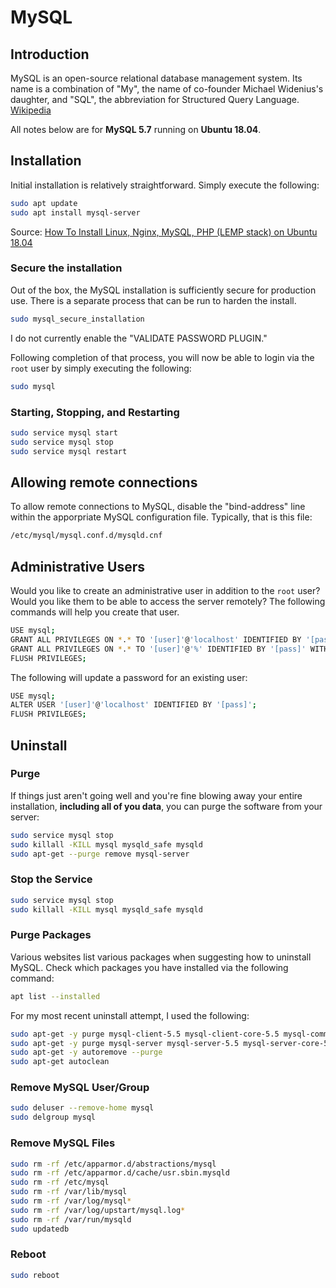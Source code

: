 # MySQL

## Introduction

MySQL is an open-source relational database management system. Its name is a combination of "My", the name of co-founder Michael Widenius's daughter, and "SQL", the abbreviation for Structured Query Language. [Wikipedia](https://en.wikipedia.org/wiki/MySQL)

All notes below are for **MySQL 5.7** running on **Ubuntu 18.04**.

## Installation

Initial installation is relatively straightforward. Simply execute the following:

```bash
sudo apt update
sudo apt install mysql-server
```

Source: [How To Install Linux, Nginx, MySQL, PHP (LEMP stack) on Ubuntu 18.04](https://www.digitalocean.com/community/tutorials/how-to-install-linux-nginx-mysql-php-lemp-stack-ubuntu-18-04)


### Secure the installation

Out of the box, the MySQL installation is sufficiently secure for production use. There is a separate process that can be run to harden the install.

```bash
sudo mysql_secure_installation
```

I do not currently enable the "VALIDATE PASSWORD PLUGIN."

Following completion of that process, you will now be able to login via the `root` user by simply executing the following:

```bash
sudo mysql
```

### Starting, Stopping, and Restarting

```bash
sudo service mysql start
sudo service mysql stop
sudo service mysql restart
```

## Allowing remote connections

To allow remote connections to MySQL, disable the "bind-address" line within the apporpriate MySQL configuration file. Typically, that is this file:

```bash
/etc/mysql/mysql.conf.d/mysqld.cnf
```

## Administrative Users

Would you like to create an administrative user in addition to the `root` user? Would you like them to be able to access the server remotely? The following commands will help you create that user.

```bash
USE mysql;
GRANT ALL PRIVILEGES ON *.* TO '[user]'@'localhost' IDENTIFIED BY '[pass]' WITH GRANT OPTION;
GRANT ALL PRIVILEGES ON *.* TO '[user]'@'%' IDENTIFIED BY '[pass]' WITH GRANT OPTION;
FLUSH PRIVILEGES;
```

The following will update a password for an existing user:

```bash
USE mysql;
ALTER USER '[user]'@'localhost' IDENTIFIED BY '[pass]';
FLUSH PRIVILEGES;
```

## Uninstall

### Purge

If things just aren't going well and you're fine blowing away your entire installation, **including all of you data**, you can purge the software from your server:

```bash
sudo service mysql stop
sudo killall -KILL mysql mysqld_safe mysqld
sudo apt-get --purge remove mysql-server
```

### Stop the Service

```bash
sudo service mysql stop
sudo killall -KILL mysql mysqld_safe mysqld
```

### Purge Packages

Various websites list various packages when suggesting how to uninstall
MySQL. Check which packages you have installed via the following command:

```bash
apt list --installed
```

For my most recent uninstall attempt, I used the following:

```bash
sudo apt-get -y purge mysql-client-5.5 mysql-client-core-5.5 mysql-common
sudo apt-get -y purge mysql-server mysql-server-5.5 mysql-server-core-5.5
sudo apt-get -y autoremove --purge
sudo apt-get autoclean
```

### Remove MySQL User/Group

```bash
sudo deluser --remove-home mysql
sudo delgroup mysql
```

### Remove MySQL Files

```bash
sudo rm -rf /etc/apparmor.d/abstractions/mysql
sudo rm -rf /etc/apparmor.d/cache/usr.sbin.mysqld
sudo rm -rf /etc/mysql
sudo rm -rf /var/lib/mysql
sudo rm -rf /var/log/mysql*
sudo rm -rf /var/log/upstart/mysql.log*
sudo rm -rf /var/run/mysqld
sudo updatedb
```

### Reboot

```bash
sudo reboot
```
